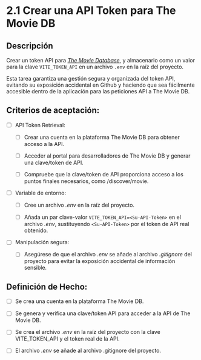 # 2.1 Crear una API Token para The Movie DB

## Descripción

Crear un token API para [_The Movie Database_](https://developer.themoviedb.org/docs), y almacenarlo como un valor para la clave `VITE_TOKEN_API` en un archivo `.env` en la raíz del proyecto.

Esta tarea garantiza una gestión segura y organizada del token API, evitando su exposición accidental en Github y haciendo que sea fácilmente accesible dentro de la aplicación para las peticiones API a The Movie DB.

## Criterios de aceptación:

- [ ] API Token Retrieval:

    - [ ] Crear una cuenta en la plataforma The Movie DB para obtener acceso a la API.

    - [ ] Acceder al portal para desarrolladores de The Movie DB y generar una clave/token de API.

    - [ ] Compruebe que la clave/token de API proporciona acceso a los puntos finales necesarios, como /discover/movie.

- [ ] Variable de entorno:

    - [ ] Cree un archivo _.env_ en la raíz del proyecto.

    - [ ] Añada un par clave-valor `VITE_TOKEN_API=<Su-API-Token>` en el archivo _.env_, sustituyendo `<Su-API-Token>` por el token de API real obtenido.

- [ ] Manipulación segura:

    - [ ] Asegúrese de que el archivo _.env_ se añade al archivo _.gitignore_ del proyecto para evitar la exposición accidental de información sensible.

## Definición de Hecho:

- [ ] Se crea una cuenta en la plataforma The Movie DB.

- [ ] Se genera y verifica una clave/token API para acceder a la API de The Movie DB.

- [ ] Se crea el archivo _.env_ en la raíz del proyecto con la clave VITE_TOKEN_API y el token real de la API.

- [ ] El archivo _.env_ se añade al archivo .gitignore del proyecto.

